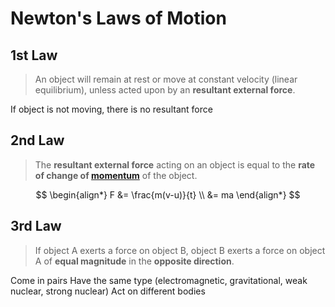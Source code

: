 # Newton's Laws of Motion

## 1st Law

> An object will remain at rest or move at constant velocity (linear equilibrium), unless acted upon by an **resultant external force**.

If object is not moving, there is no resultant force

## 2nd Law

> The **resultant external force** acting on an object is equal to the **rate of change of [momentum](./momentum.md)** of the object.

$$
\begin{align*}
  F &= \frac{m(v-u)}{t} \\
  &= ma
\end{align*}
$$

## 3rd Law

> If object A exerts a force on object B, object B exerts a force on object A of **equal magnitude** in the **opposite direction**.

Come in pairs
Have the same type (electromagnetic, gravitational, weak nuclear, strong nuclear)
Act on different bodies
